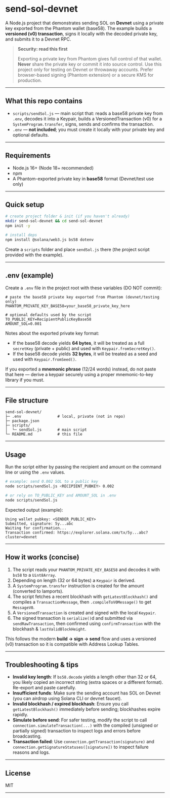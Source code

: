 # send-sol-devnet

A Node.js project that demonstrates sending SOL on **Devnet** using a private key exported from the Phantom wallet (base58). The example builds a **versioned (v0) transaction**, signs it locally with the decoded private key, and submits it to a Devnet RPC.

> **Security: read this first**
>
> Exporting a private key from Phantom gives full control of that wallet. **Never** share the private key or commit it into source control. Use this project only for testing on Devnet or throwaway accounts. Prefer browser-based signing (Phantom extension) or a secure KMS for production.

---

## What this repo contains

* `scripts/sendSol.js` — main script that: reads a base58 private key from `.env`, decodes it into a Keypair, builds a VersionedTransaction (v0) for a `SystemProgram.transfer`, signs, sends and confirms the transaction.
* `.env` — **not included**; you must create it locally with your private key and optional defaults.

---

## Requirements

* Node.js 16+ (Node 18+ recommended)
* npm
* A Phantom-exported private key in **base58** format (Devnet/test use only)

---

## Quick setup

```bash
# create project folder & init (if you haven't already)
mkdir send-sol-devnet && cd send-sol-devnet
npm init -y

# install deps
npm install @solana/web3.js bs58 dotenv
```

Create a `scripts` folder and place `sendSol.js` there (the project script provided with the example).

---

## .env (example)

Create a `.env` file in the project root with these variables (DO NOT commit):

```text
# paste the base58 private key exported from Phantom (devnet/testing only)
PHANTOM_PRIVATE_KEY_BASE58=your_base58_private_key_here

# optional defaults used by the script
TO_PUBLIC_KEY=RecipientPublicKeyBase58
AMOUNT_SOL=0.001
```

Notes about the exported private key format:

* If the base58 decode yields **64 bytes**, it will be treated as a full `secretKey` (private + public) and used with `Keypair.fromSecretKey()`.
* If the base58 decode yields **32 bytes**, it will be treated as a seed and used with `Keypair.fromSeed()`.

If you exported a **mnemonic phrase** (12/24 words) instead, do not paste that here — derive a keypair securely using a proper mnemonic-to-key library if you must.

---

## File structure

```
send-sol-devnet/
├─ .env                # local, private (not in repo)
├─ package.json
├─ scripts/
│  └─ sendSol.js       # main script
└─ README.md           # this file
```

---

## Usage

Run the script either by passing the recipient and amount on the command line or using the `.env` values.

```bash
# example: send 0.002 SOL to a public key
node scripts/sendSol.js <RECIPIENT_PUBKEY> 0.002

# or rely on TO_PUBLIC_KEY and AMOUNT_SOL in .env
node scripts/sendSol.js
```

Expected output (example):

```
Using wallet pubkey: <SENDER_PUBLIC_KEY>
Submitted, signature: 5y...abc
Waiting for confirmation...
Transaction confirmed: https://explorer.solana.com/tx/5y...abc?cluster=devnet
```

---

## How it works (concise)

1. The script reads your `PHANTOM_PRIVATE_KEY_BASE58` and decodes it with `bs58` to a `Uint8Array`.
2. Depending on length (32 or 64 bytes) a `Keypair` is derived.
3. A `SystemProgram.transfer` instruction is created for the amount (converted to lamports).
4. The script fetches a recent blockhash with `getLatestBlockhash()` and compiles a `TransactionMessage`, then `.compileToV0Message()` to get `MessageV0`.
5. A `VersionedTransaction` is created and signed with the local `Keypair`.
6. The signed transaction is `serialize()`d and submitted via `sendRawTransaction`, then confirmed using `confirmTransaction` with the blockhash & `lastValidBlockHeight`.

This follows the modern **build → sign → send** flow and uses a versioned (v0) transaction so it is compatible with Address Lookup Tables.

---

## Troubleshooting & tips

* **Invalid key length**: If `bs58.decode` yields a length other than 32 or 64, you likely copied an incorrect string (extra spaces or a different format). Re-export and paste carefully.
* **Insufficient funds**: Make sure the sending account has SOL on Devnet (you can airdrop using Solana CLI or devnet faucet).
* **Invalid blockhash / expired blockhash**: Ensure you call `getLatestBlockhash()` immediately before sending; blockhashes expire rapidly.
* **Simulate before send**: For safer testing, modify the script to call `connection.simulateTransaction(...)` with the compiled (unsigned or partially signed) transaction to inspect logs and errors before broadcasting.
* **Transaction failed**: Use `connection.getTransaction(signature)` and `connection.getSignatureStatuses([signature])` to inspect failure reasons and logs.

---

## License

MIT

---


